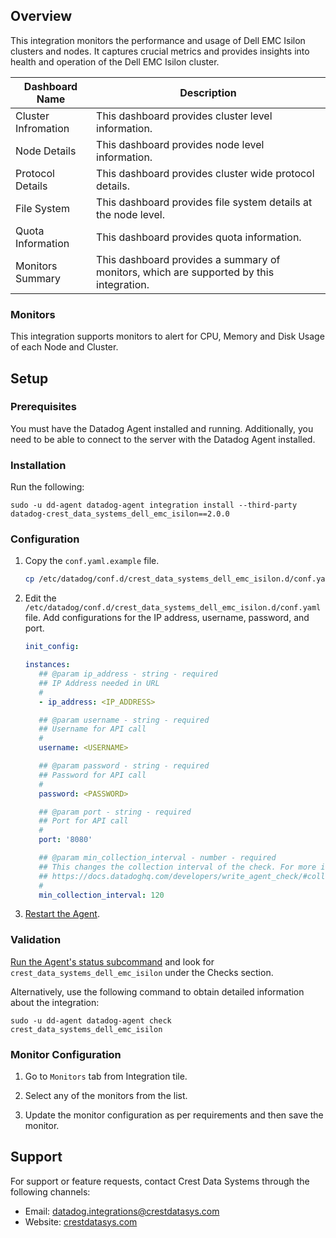 ## Overview

This integration monitors the performance and usage of Dell EMC Isilon clusters and nodes. It captures crucial metrics and provides insights into health and operation of the Dell EMC Isilon cluster.

Dashboard Name | Description
---------------|------------
Cluster Infromation | This dashboard provides cluster level information.
Node Details | This dashboard provides node level information.
Protocol Details | This dashboard provides cluster wide protocol details.
File System | This dashboard provides file system details at the node level.
Quota Information | This dashboard provides quota information.
Monitors Summary | This dashboard provides a summary of monitors, which are supported by this integration.

### Monitors

This integration supports monitors to alert for CPU, Memory and Disk Usage of each Node and Cluster.

## Setup

### Prerequisites

You must have the Datadog Agent installed and running. Additionally, you need to be able to connect to the server with the Datadog Agent installed.

### Installation

Run the following:

`sudo -u dd-agent datadog-agent integration install --third-party datadog-crest_data_systems_dell_emc_isilon==2.0.0`

### Configuration

1. Copy the `conf.yaml.example` file.

    ```sh
    cp /etc/datadog/conf.d/crest_data_systems_dell_emc_isilon.d/conf.yaml.example /etc/datadog/conf.d/crest_data_systems_dell_emc_isilon.d/conf.yaml
    ```

2. Edit the `/etc/datadog/conf.d/crest_data_systems_dell_emc_isilon.d/conf.yaml` file. Add configurations for the IP address, username, password, and port.

     ```yaml
    init_config:

    instances:
        ## @param ip_address - string - required
        ## IP Address needed in URL
        #
        - ip_address: <IP_ADDRESS>

        ## @param username - string - required
        ## Username for API call
        #
        username: <USERNAME>

        ## @param password - string - required
        ## Password for API call
        #
        password: <PASSWORD>

        ## @param port - string - required
        ## Port for API call
        #
        port: '8080'

        ## @param min_collection_interval - number - required
        ## This changes the collection interval of the check. For more information, see:
        ## https://docs.datadoghq.com/developers/write_agent_check/#collection-interval
        #
        min_collection_interval: 120
    ```
3. [Restart the Agent](https://docs.datadoghq.com/agent/guide/agent-commands/?tab=agentv6v7#start-stop-and-restart-the-agent).

### Validation

[Run the Agent's status subcommand](https://docs.datadoghq.com/agent/guide/agent-commands/#agent-status-and-information) and look for `crest_data_systems_dell_emc_isilon` under the Checks section.

Alternatively, use the following command to obtain detailed information about the integration:

```
sudo ‐u dd‐agent datadog‐agent check crest_data_systems_dell_emc_isilon
```

### Monitor Configuration

1. Go to `Monitors` tab from Integration tile.

2. Select any of the monitors from the list.

3. Update the monitor configuration as per requirements and then save the monitor.

## Support

For support or feature requests, contact Crest Data Systems through the following channels:

 - Email: datadog.integrations@crestdatasys.com
 - Website: [crestdatasys.com](https://www.crestdatasys.com/)